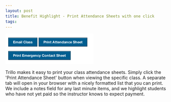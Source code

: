 ```yaml
---
layout: post
title: Benefit Highlight - Print Attendance Sheets with one click
tags: 
---
```

<img src="/img/blog/savetime1.png">

Trillo makes it easy to print your class attendance sheets. Simply click the 'Print Attendance Sheet' button when viewing the specific class. A separate tab will open in your browser with a nicely formatted list that you can print. We include a notes field for any last minute items, and we highlight students who have not yet paid so the instructor knows to expect payment.
